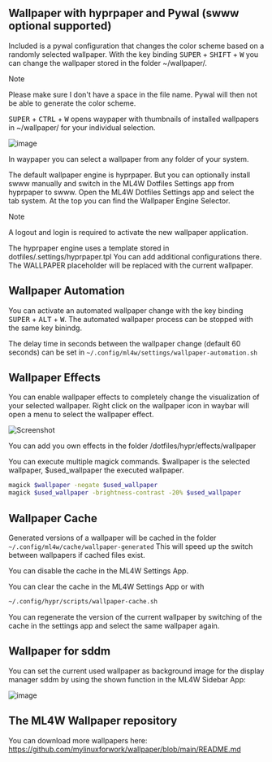 ## Wallpaper with hyprpaper and Pywal (swww optional supported)

Included is a pywal configuration that changes the color scheme based on a randomly selected wallpaper. With the key binding <kbd>SUPER</kbd> + <kbd>SHIFT</kbd> + <kbd>W</kbd> you can change the wallpaper stored in the folder ~/wallpaper/. 

> [!NOTE]
> Please make sure I don't have a space in the file name. Pywal will then not be able to generate the color scheme.

<kbd>SUPER</kbd> + <kbd>CTRL</kbd> + <kbd>W</kbd> opens waypaper with thumbnails of installed wallpapers in ~/wallpaper/ for your individual selection. 

![image](/wallpapers.png)

In waypaper you can select a wallpaper from any folder of your system.

The default wallpaper engine is hyprpaper. But you can optionally install swww manually and switch in the ML4W Dotfiles Settings app from hyprpaper to swww.
Open the ML4W Dotfiles Settings app and select the tab system. At the top you can find the Wallpaper Engine Selector.

> [!NOTE]
> A logout and login is required to activate the new wallpaper application.

The hyprpaper engine uses a template stored in dotfiles/.settings/hyprpaper.tpl You can add additional configurations there. The WALLPAPER placeholder will be replaced with the current wallpaper.

## Wallpaper Automation

You can activate an automated wallpaper change with the key binding <kbd>SUPER</kbd> + <kbd>ALT</kbd> + <kbd>W</kbd>. The automated wallpaper process can be stopped with the same key binindg.

The delay time in seconds between the wallpaper change (default 60 seconds) can be set in `~/.config/ml4w/settings/wallpaper-automation.sh`

## Wallpaper Effects

You can enable wallpaper effects to completely change the visualization of your selected wallpaper. Right click on the wallpaper icon in waybar will open a menu to select the wallpaper effect.

![Screenshot](/wall-effect.png)

You can add you own effects in the folder /dotfiles/hypr/effects/wallpaper

You can execute multiple magick commands. $wallpaper is the selected wallpaper, $used_wallpaper the executed wallpaper.

```sh
magick $wallpaper -negate $used_wallpaper
magick $used_wallpaper -brightness-contrast -20% $used_wallpaper
```

## Wallpaper Cache

Generated versions of a wallpaper will be cached in the folder `~/.config/ml4w/cache/wallpaper-generated`
This will speed up the switch between wallpapers if cached files exist. 

You can disable the cache in the ML4W Settings App.

You can clear the cache in the ML4W Settings App or with 

```sh
~/.config/hypr/scripts/wallpaper-cache.sh
```

You can regenerate the version of the current wallpaper by switching of the cache in the settings app and select the same wallpaper again.

## Wallpaper for sddm

You can set the current used wallpaper as background image for the display manager sddm by using the shown function in the ML4W Sidebar App:

![image](https://github.com/user-attachments/assets/8dd0b173-b750-4da8-b1ea-0cc8a32bbd69)

## The ML4W Wallpaper repository

You can download more wallpapers here: https://github.com/mylinuxforwork/wallpaper/blob/main/README.md


